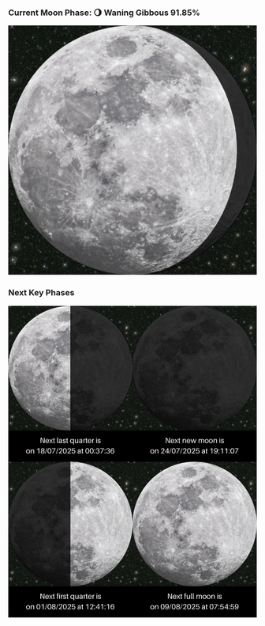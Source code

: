 ### Current Moon Phase: 🌖 Waning Gibbous 91.85%
![Moon Phase](moonphase.png)
### Next Key Phases
![Gallery](gallery.png)